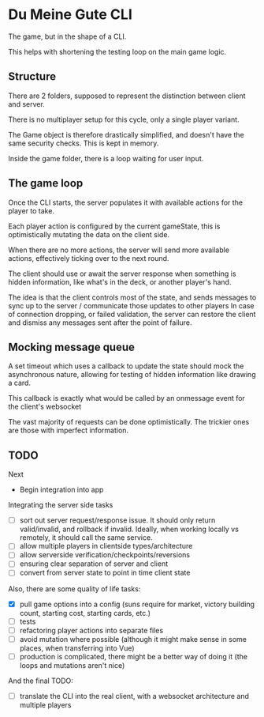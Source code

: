 # Du Meine Gute CLI

The game, but in the shape of a CLI.

This helps with shortening the testing loop on the main game logic.

## Structure

There are 2 folders, supposed to represent the distinction between client and server.

There is no multiplayer setup for this cycle, only a single player variant.

The Game object is therefore drastically simplified, and doesn't have the same security checks. This is kept in memory.

Inside the game folder, there is a loop waiting for user input.

## The game loop

Once the CLI starts, the server populates it with available actions for the player to take.

Each player action is configured by the current gameState, this is optimistically mutating the data on the client side.

When there are no more actions, the server will send more available actions, effectively ticking over to the next round.

The client should use or await the server response when something is hidden information, like what's in the deck, or another player's hand.

The idea is that the client controls most of the state, and sends messages to sync up to the server / communicate those updates to other players
In case of connection dropping, or failed validation, the server can restore the client and dismiss any messages sent after the point of failure.

## Mocking message queue

A set timeout which uses a callback to update the state should mock the asynchronous nature, allowing for testing of hidden information like drawing a card.

This callback is exactly what would be called by an onmessage event for the client's websocket

The vast majority of requests can be done optimistically. The trickier ones are those with imperfect information.

## TODO

Next

- Begin integration into app

Integrating the server side tasks

- [ ] sort out server request/response issue. It should only return valid/invalid, and rollback if invalid. Ideally, when working locally vs remotely, it should call the same service.
- [ ] allow multiple players in clientside types/architecture
- [ ] allow serverside verification/checkpoints/reversions
- [ ] ensuring clear separation of server and client
- [ ] convert from server state to point in time client state

Also, there are some quality of life tasks:

- [x] pull game options into a config (suns require for market, victory building count, starting cost, starting cards, etc.)
- [ ] tests
- [ ] refactoring player actions into separate files
- [ ] avoid mutation where possible (although it might make sense in some places, when transferring into Vue)
- [ ] production is complicated, there might be a better way of doing it (the loops and mutations aren't nice)

And the final TODO:

- [ ] translate the CLI into the real client, with a websocket architecture and multiple players
